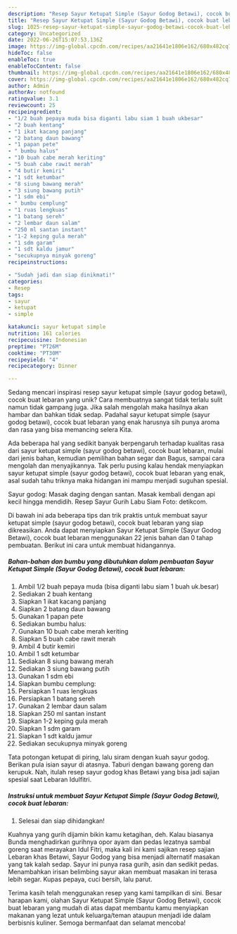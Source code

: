 ```yaml
---
description: "Resep Sayur Ketupat Simple (Sayur Godog Betawi), cocok buat lebaran yang Bisa Manjain Lidah"
title: "Resep Sayur Ketupat Simple (Sayur Godog Betawi), cocok buat lebaran yang Bisa Manjain Lidah"
slug: 1025-resep-sayur-ketupat-simple-sayur-godog-betawi-cocok-buat-lebaran-yang-bisa-manjain-lidah
category: Uncategorized
date: 2022-06-26T15:07:53.136Z
image: https://img-global.cpcdn.com/recipes/aa21641e1806e162/680x482cq70/sayur-ketupat-simple-sayur-godog-betawi-cocok-buat-lebaran-foto-resep-utama.jpg
hideToc: false
enableToc: true
enableTocContent: false
thumbnail: https://img-global.cpcdn.com/recipes/aa21641e1806e162/680x482cq70/sayur-ketupat-simple-sayur-godog-betawi-cocok-buat-lebaran-foto-resep-utama.jpg
cover: https://img-global.cpcdn.com/recipes/aa21641e1806e162/680x482cq70/sayur-ketupat-simple-sayur-godog-betawi-cocok-buat-lebaran-foto-resep-utama.jpg
author: Admin
authorAv: notfound
ratingvalue: 3.1
reviewcount: 25
recipeingredient:
- "1/2 buah pepaya muda bisa diganti labu siam 1 buah ukbesar"
- "2 buah kentang"
- "1 ikat kacang panjang"
- "2 batang daun bawang"
- "1 papan pete"
- " bumbu halus"
- "10 buah cabe merah keriting"
- "5 buah cabe rawit merah"
- "4 butir kemiri"
- "1 sdt ketumbar"
- "8 siung bawang merah"
- "3 siung bawang putih"
- "1 sdm ebi"
- " bumbu cemplung"
- "1 ruas lengkuas"
- "1 batang sereh"
- "2 lembar daun salam"
- "250 ml santan instant"
- "1-2 keping gula merah"
- "1 sdm garam"
- "1 sdt kaldu jamur"
- "secukupnya minyak goreng"
recipeinstructions:

- "Sudah jadi dan siap dinikmati!"
categories:
- Resep
tags:
- sayur
- ketupat
- simple

katakunci: sayur ketupat simple 
nutrition: 161 calories
recipecuisine: Indonesian
preptime: "PT26M"
cooktime: "PT30M"
recipeyield: "4"
recipecategory: Dinner

---
```





Sedang mencari inspirasi resep sayur ketupat simple (sayur godog betawi), cocok buat lebaran yang unik? Cara membuatnya sangat tidak terlalu sulit namun tidak gampang juga. Jika salah mengolah maka hasilnya akan hambar dan bahkan tidak sedap. Padahal sayur ketupat simple (sayur godog betawi), cocok buat lebaran yang enak harusnya sih punya aroma dan rasa yang bisa memancing selera Kita.





Ada beberapa hal yang sedikit banyak berpengaruh terhadap kualitas rasa dari sayur ketupat simple (sayur godog betawi), cocok buat lebaran, mulai dari jenis bahan, kemudian pemilihan bahan segar dan Bagus, sampai cara mengolah dan menyajikannya. Tak perlu pusing kalau hendak menyiapkan sayur ketupat simple (sayur godog betawi), cocok buat lebaran yang enak,      asal sudah tahu triknya maka hidangan ini mampu menjadi suguhan spesial.














Sayur godog: Masak daging dengan santan. Masak kembali dengan api kecil hingga mendidih. Resep Sayur Gurih Labu Siam Foto: detikcom.






Di bawah ini ada beberapa tips dan trik praktis untuk membuat sayur ketupat simple (sayur godog betawi), cocok buat lebaran yang siap dikreasikan. Anda dapat menyiapkan Sayur Ketupat Simple (Sayur Godog Betawi), cocok buat lebaran menggunakan 22 jenis bahan dan 0 tahap pembuatan. Berikut ini cara untuk membuat hidangannya.

<!--inarticleads1-->

##### Bahan-bahan dan bumbu yang dibutuhkan dalam pembuatan Sayur Ketupat Simple (Sayur Godog Betawi), cocok buat lebaran:

1. Ambil 1/2 buah pepaya muda (bisa diganti labu siam 1 buah uk.besar)
1. Sediakan 2 buah kentang
1. Siapkan 1 ikat kacang panjang
1. Siapkan 2 batang daun bawang
1. Gunakan 1 papan pete
1. Sediakan  bumbu halus:
1. Gunakan 10 buah cabe merah keriting
1. Siapkan 5 buah cabe rawit merah
1. Ambil 4 butir kemiri
1. Ambil 1 sdt ketumbar
1. Sediakan 8 siung bawang merah
1. Sediakan 3 siung bawang putih
1. Gunakan 1 sdm ebi
1. Siapkan  bumbu cemplung:
1. Persiapkan 1 ruas lengkuas
1. Persiapkan 1 batang sereh
1. Gunakan 2 lembar daun salam
1. Siapkan 250 ml santan instant
1. Siapkan 1-2 keping gula merah
1. Siapkan 1 sdm garam
1. Siapkan 1 sdt kaldu jamur
1. Sediakan secukupnya minyak goreng


Tata potongan ketupat di piring, lalu siram dengan kuah sayur godog. Berikan pula isian sayur di atasnya. Taburi dengan bawang goreng dan kerupuk. Nah, itulah resep sayur godog khas Betawi yang bisa jadi sajian spesial saat Lebaran Idulfitri. 

<!--inarticleads2-->

##### Instruksi untuk membuat Sayur Ketupat Simple (Sayur Godog Betawi), cocok buat lebaran:


1. Selesai dan siap dihidangkan!

Kuahnya yang gurih dijamin bikin kamu ketagihan, deh. Kalau biasanya Bunda menghadirkan gurihnya opor ayam dan pedas lezatnya sambal goreng saat merayakan Idul Fitri, maka kali ini kami sajikan resep sajian Lebaran khas Betawi, Sayur Godog yang bisa menjadi alternatif masakan yang tak kalah sedap. Sayur ini punya rasa gurih, asin dan sedikit pedas. Menambahkan irisan belimbing sayur akan membuat masakan ini terasa lebih segar. Kupas pepaya, cuci bersih, lalu parut. 

Terima kasih telah menggunakan resep yang kami tampilkan di sini. Besar harapan kami, olahan Sayur Ketupat Simple (Sayur Godog Betawi), cocok buat lebaran yang mudah di atas dapat membantu kamu menyiapkan makanan yang lezat untuk keluarga/teman ataupun menjadi ide dalam berbisnis kuliner. Semoga bermanfaat dan selamat mencoba!
